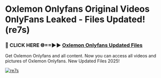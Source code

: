 # Oxlemon Onlyfans Original Videos 0nlyFans Leaked - Files Updated! (re7s)

<h3>🔴 CLICK HERE 🌐==►► <a href="https://tinyurl.com/ehrbuxhb" rel="nofollow">Oxlemon Onlyfans Updated Files</a></h3>

Get Oxlemon Onlyfans and all content. Now you can access all videos and pictures of Oxlemon Onlyfans. New Updated Files 2025!

[![re7s](https://i.imgur.com/lVYEuWS.gif)](https://tinyurl.com/ehrbuxhb)
